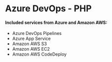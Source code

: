 # Azure DevOps - PHP

#### Included services from Azure and Amazon AWS:

* Azure DevOps Pipelines
* Azure App Service
* Amazon AWS S3
* Amazon AWS EC2
* Amazon AWS CodeDeploy